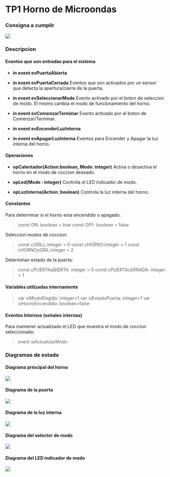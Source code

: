 # TP1 Horno de Microondas

### Consigna a cumplir
![](https://i.imgur.com/q4nC0j6.jpg)


### Descripcion

#### Eventos que son entradas para el sistema

* **in event evPuertaAbierta**
* **in event evPuertaCerrada**
Eventos que son activados por un sensor que detecta la apertura/cierre de la puerta.

* **in event evSeleccionarModo**
Evento activado por el boton de seleccion de modo. El mismo cambia el modo de funcionamiento del horno.

* **in event evComenzarTerminar**
Evento activado por el boton de Comenzar/Terminar.

* **in event evEncenderLuzInterna**
* **in event evApagarLuzInterna**
Eventos para Encender y Apagar la luz interna del horno.



#### Operaciones
* **opCalentador(Action:boolean, Mode: integer)**
Activa o desactiva el horno en el modo de coccion deseado.

* **opLed(Mode : integer)**
Controla el LED indicador de modo.

* **opLuzInterna(Action: boolean)**
Controla la luz interna del horno.

#### Constantes

Para determinar si el horno esta encendido o apagado:
> const ON: boolean = true
> const OFF: boolean = false
> 

Seleccion modos de coccion:
> const cGRILL:integer = 0
> const cHORNO:integer = 1
> const cHORNOyGRIL:integer = 2

Determinan estado de la puerta:
> const cPUERTAaBIERTA: integer = 0
> const cPUERTAcERRADA: integer = 1

#### Variables utilizadas internamente
> var viModoElegido: integer=1
> var viEstadoPuerta: integer=1
> var viHornoEncendido: boolean=false

#### Eventos Internos (señales internas)
Para mantener actualizado el LED que muestra el modo de coccion seleccionado:

> event siActualizarModo
> 
### Diagramas de estado
#### Diagrama principal del horno
![](https://i.imgur.com/uhNqtHF.png)

#### Diagrama de la puerta
![](https://i.imgur.com/vV55miV.png)

#### Diagrama de la luz interna
![](https://i.imgur.com/eCNPVPs.png)

#### Diagrama del selector de modo
![](https://i.imgur.com/3i6VMme.png)

#### Diagrama del LED indicador de modo
![](https://i.imgur.com/CFLSHB9.png)

